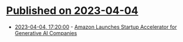 # [Published on 2023-04-04](index.md)

* [2023-04-04, 17:20:00](https://tech.slashdot.org/story/23/04/04/179201/amazon-launches-startup-accelerator-for-generative-ai-companies?utm_source=rss1.0mainlinkanon&utm_medium=feed) - [Amazon Launches Startup Accelerator for Generative AI Companies](https://tech.slashdot.org/story/23/04/04/179201/amazon-launches-startup-accelerator-for-generative-ai-companies?utm_source=rss1.0mainlinkanon&utm_medium=feed)
